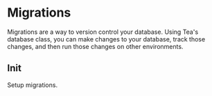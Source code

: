 # Migrations

Migrations are a way to version control your database. Using Tea\'s database class, you can make changes to your database, track those changes, and then run those changes on other environments.

## Init

Setup migrations.
